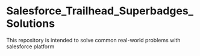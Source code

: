 # Salesforce_Trailhead_Superbadges_Solutions
This repository is intended to solve common real-world problems with salesforce platform
